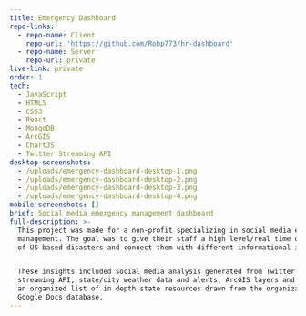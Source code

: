 ```yaml
---
title: Emergency Dashboard
repo-links:
  - repo-name: Client
    repo-url: 'https://github.com/Robp773/hr-dashboard'
  - repo-name: Server
    repo-url: private
live-link: private
order: 1
tech:
  - JavaScript
  - HTML5
  - CSS3
  - React
  - MongoDB
  - ArcGIS
  - ChartJS
  - Twitter Streaming API
desktop-screenshots:
  - /uploads/emergency-dashboard-desktop-1.png
  - /uploads/emergency-dashboard-desktop-2.png
  - /uploads/emergency-dashboard-desktop-3.png
  - /uploads/emergency-dashboard-desktop-4.png
mobile-screenshots: []
brief: Social media emergency management dashboard
full-description: >-
  This project was made for a non-profit specializing in social media emergency
  management. The goal was to give their staff a high level/real time overview
  of US based disasters and connect them with different informational insights.


  These insights included social media analysis generated from Twitter's
  streaming API, state/city weather data and alerts, ArcGIS layers and maps, and
  an organized list of in depth state resources drawn from the organizations
  Google Docs database.
---
```


